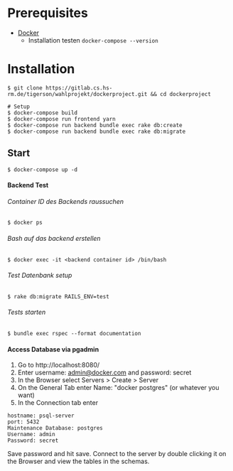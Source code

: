# Prerequisites
* [Docker]( https://docs.docker.com/get-docker/)
    - Installation testen
    `docker-compose --version`


# Installation
```shell
$ git clone https://gitlab.cs.hs-rm.de/tigerson/wahlprojekt/dockerproject.git && cd dockerproject

# Setup
$ docker-compose build
$ docker-compose run frontend yarn
$ docker-compose run backend bundle exec rake db:create
$ docker-compose run backend bundle exec rake db:migrate
```
## Start
```shell
$ docker-compose up -d
```

#### Backend Test
###### Container ID des Backends raussuchen
```shell
$ docker ps
```
###### Bash auf das backend erstellen
```shell
$ docker exec -it <backend container id> /bin/bash
```
###### Test Datenbank setup
```shell
$ rake db:migrate RAILS_ENV=test
```
###### Tests starten
```shell
$ bundle exec rspec --format documentation
```
#### Access Database via pgadmin
1. Go to http://localhost:8080/
2. Enter username: admin@docker.com and password: secret 
3. In the Browser select Servers > Create > Server
4. On the General Tab enter Name: "docker postgres" (or whatever you want)
5. In the Connection tab enter 
```
hostname: psql-server
port: 5432
Maintenance Database: postgres
Username: admin
Password: secret
```
Save password and hit save. Connect to the server by double clicking it on the Browser and view the tables in the schemas.


